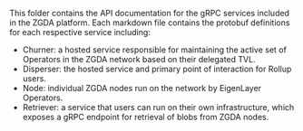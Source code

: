 This folder contains the API documentation for the gRPC services included in the ZGDA platform. Each markdown file contains the protobuf definitions for each respective service including:
- Churner: a hosted service responsible for maintaining the active set of Operators in the ZGDA network based on their delegated TVL.
- Disperser: the hosted service and primary point of interaction for Rollup users.
- Node: individual ZGDA nodes run on the network by EigenLayer Operators.
- Retriever: a service that users can run on their own infrastructure, which exposes a gRPC endpoint for retrieval of blobs from ZGDA nodes.

